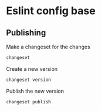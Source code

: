 # Eslint config base

## Publishing
Make a changeset for the changes

```bash
changeset
```

Create a new version

```bash
changeset version
```

Publish the new version

```bash
changeset publish
```